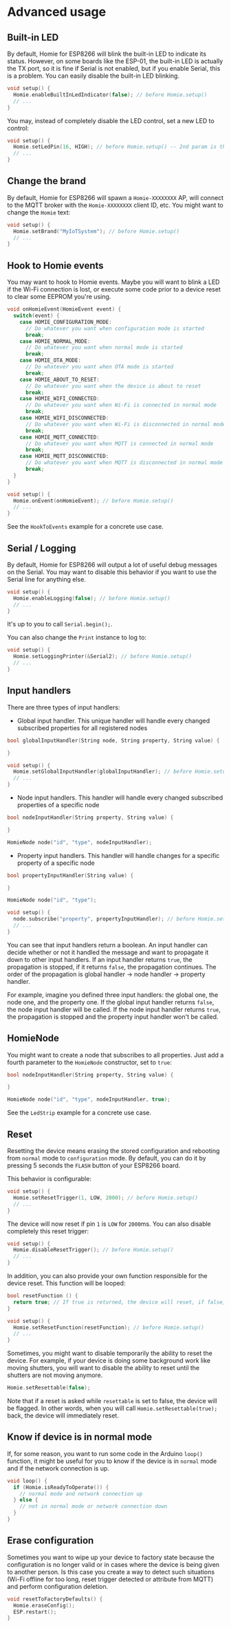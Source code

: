 # Advanced usage

## Built-in LED

By default, Homie for ESP8266 will blink the built-in LED to indicate its status. However, on some boards like the ESP-01, the built-in LED is actually the TX port, so it is fine if Serial is not enabled, but if you enable Serial, this is a problem. You can easily disable the built-in LED blinking.

```c++
void setup() {
  Homie.enableBuiltInLedIndicator(false); // before Homie.setup()
  // ...
}
```

You may, instead of completely disable the LED control, set a new LED to control:

```c++
void setup() {
  Homie.setLedPin(16, HIGH); // before Homie.setup() -- 2nd param is the state when the LED is on
  // ...
}
```

## Change the brand

By default, Homie for ESP8266 will spawn a `Homie-XXXXXXXX` AP, will connect to the MQTT broker with the `Homie-XXXXXXXX` client ID, etc. You might want to change the `Homie` text:

```c++
void setup() {
  Homie.setBrand("MyIoTSystem"); // before Homie.setup()
  // ...
}
```

## Hook to Homie events

You may want to hook to Homie events. Maybe you will want to blink a LED if the Wi-Fi connection is lost, or execute some code prior to a device reset to clear some EEPROM you're using.

```c++
void onHomieEvent(HomieEvent event) {
  switch(event) {
    case HOMIE_CONFIGURATION_MODE:
      // Do whatever you want when configuration mode is started
      break;
    case HOMIE_NORMAL_MODE:
      // Do whatever you want when normal mode is started
      break;
    case HOMIE_OTA_MODE:
      // Do whatever you want when OTA mode is started
      break;
    case HOMIE_ABOUT_TO_RESET:
      // Do whatever you want when the device is about to reset
      break;
    case HOMIE_WIFI_CONNECTED:
      // Do whatever you want when Wi-Fi is connected in normal mode
      break;
    case HOMIE_WIFI_DISCONNECTED:
      // Do whatever you want when Wi-Fi is disconnected in normal mode
      break;
    case HOMIE_MQTT_CONNECTED:
      // Do whatever you want when MQTT is connected in normal mode
      break;
    case HOMIE_MQTT_DISCONNECTED:
      // Do whatever you want when MQTT is disconnected in normal mode
      break;
  }
}

void setup() {
  Homie.onEvent(onHomieEvent); // before Homie.setup()
  // ...
}
```

See the `HookToEvents` example for a concrete use case.

## Serial / Logging

By default, Homie for ESP8266 will output a lot of useful debug messages on the Serial. You may want to disable this behavior if you want to use the Serial line for anything else.

```c++
void setup() {
  Homie.enableLogging(false); // before Homie.setup()
  // ...
}
```

It's up to you to call `Serial.begin();`.

You can also change the `Print` instance to log to:

```c++
void setup() {
  Homie.setLoggingPrinter(&Serial2); // before Homie.setup()
  // ...
}
```

## Input handlers

There are three types of input handlers:

* Global input handler. This unique handler will handle every changed subscribed properties for all registered nodes

```c++
bool globalInputHandler(String node, String property, String value) {

}

void setup() {
  Homie.setGlobalInputHandler(globalInputHandler); // before Homie.setup()
  // ...
}
```
* Node input handlers. This handler will handle every changed subscribed properties of a specific node

```c++
bool nodeInputHandler(String property, String value) {

}

HomieNode node("id", "type", nodeInputHandler);
```
* Property input handlers. This handler will handle changes for a specific property of a specific node

```c++
bool propertyInputHandler(String value) {

}

HomieNode node("id", "type");

void setup() {
  node.subscribe("property", propertyInputHandler); // before Homie.setup()
  // ...
}
```

You can see that input handlers return a boolean. An input handler can decide whether or not it handled the message and want to propagate it down to other input handlers. If an input handler returns `true`, the propagation is stopped, if it returns `false`, the propagation continues. The order of the propagation is global handler → node handler → property handler.

For example, imagine you defined three input handlers: the global one, the node one, and the property one. If the global input handler returns `false`, the node input handler will be called. If the node input handler returns `true`, the propagation is stopped and the property input handler won't be called.

## HomieNode

You might want to create a node that subscribes to all properties. Just add a fourth parameter to the `HomieNode` constructor, set to `true`:

```c++
bool nodeInputHandler(String property, String value) {

}

HomieNode node("id", "type", nodeInputHandler, true);
```

See the `LedStrip` example for a concrete use case.

## Reset

Resetting the device means erasing the stored configuration and rebooting from `normal` mode to `configuration` mode. By default, you can do it by pressing 5 seconds the `FLASH` button of your ESP8266 board.

This behavior is configurable:

```c++
void setup() {
  Homie.setResetTrigger(1, LOW, 2000); // before Homie.setup()
  // ...
}
```

The device will now reset if pin `1` is `LOW` for `2000`ms. You can also disable completely this reset trigger:

```c++
void setup() {
  Homie.disableResetTrigger(); // before Homie.setup()
  // ...
}
```

In addition, you can also provide your own function responsible for the device reset. This function will be looped:

```c++
bool resetFunction () {
  return true; // If true is returned, the device will reset, if false, it won't
}

void setup() {
  Homie.setResetFunction(resetFunction); // before Homie.setup()
  // ...
}
```

Sometimes, you might want to disable temporarily the ability to reset the device. For example, if your device is doing some background work like moving shutters, you will want to disable the ability to reset until the shutters are not moving anymore.

```c++
Homie.setResettable(false);
```

Note that if a reset is asked while `resettable` is set to false, the device will be flagged. In other words, when you will call `Homie.setResettable(true);` back, the device will immediately reset.

## Know if device is in normal mode

If, for some reason, you want to run some code in the Arduino `loop()` function, it might be useful for you to know if the device is in `normal` mode and if the network connection is up.

```c++
void loop() {
  if (Homie.isReadyToOperate()) {
    // normal mode and network connection up
  } else {
    // not in normal mode or network connection down
  }
}
```

## Erase configuration

Sometimes you want to wipe up your device to factory state because the configuration is
no longer valid or in cases where the device is being given to another person. Is this case
you create a way to detect such situations (Wi-Fi offline for too long, reset trigger detected or attribute from MQTT) and perform configuration deletion.

```c++
void resetToFactoryDefaults() {
  Homie.eraseConfig();
  ESP.restart();
}
```
